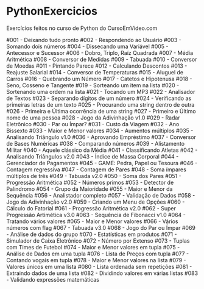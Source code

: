 # PythonExercicios
Exercícios feitos no curso de Python do CursoEmVideo.com

#001 - Deixando tudo pronto
#002 - Respondendo ao Usuário
#003 - Somando dois números
#004 - Dissecando uma Variável
#005 - Antecessor e Sucessor
#006 - Dobro, Triplo, Raíz Quadrada
#007 - Média Aritmética
#008 - Conversor de Medidas
#009 - Tabuada
#010 - Conversor de Moedas
#011 - Pintando Parece
#012 - Calculando Descontos
#013 - Reajuste Salarial
#014 - Conversor de Temperaturas
#015 - Aluguel de Carros
#016 - Quebrando um Número
#017 - Catetos e Hipotenusa
#018 - Seno, Cosseno e Tangente
#019 - Sorteando um item na lista
#020 - Sortenando uma ordem na lista
#021 - Tocando um MP3
#022 - Analisador de Textos
#023 - Separando dígitos de um número
#024 - Verificando as primeiras letras de um texto
#025 - Procurando uma string dentro de outra
#026 - Primeira e Última ocorrência de uma string
#027 - Primeiro e Último nome de uma pessoa
#028 - Jogo da Adivinhação v1.0
#029 - Radar Eletrônico
#030 - Par ou Ímpar?
#031 - Custo da Viagem
#032 - Ano Bissexto
#033 - Maior e Menor valores
#034 - Aumentos múltiplos
#035 - Analisando Triângulo v1.0
#036 - Aprovando Empréstimo
#037 - Conversor de Bases Numéricas
#038 - Comparando números
#039 - Alistamento Militar
#040 - Aquele clássico da Média
#041 - Classificando Atletas
#042 - Analisando Triângulos v2.0
#043 - Índice de Massa Corporal
#044 - Gerenciador de Pagamentos
#045 - GAME: Pedra, Papel ou Tesoura
#046 - Contagem regressiva
#047 - Contagem de Pares
#048 - Soma ímpares múltiplos de três
#049 - Tabuada v2.0
#050 - Soma dos Pares
#051 - Progressão Aritmética
#052 - Números primos
#053 - Detector de Palíndromo
#054 - Grupo da Maioridade
#055 - Maior e Menor da Sequência
#056 - Analistador completo
#057 - Validação de Dados
#058 - Jogo da Adivinhação v2.0
#059 - Criando um Menu de Opções
#060 - Cálculo do Fatorial
#061 - Progressão Aritmética v2.0
#062 - Super Progressão Artimética v3.0
#063 - Sequência de Fibonacci v1.0
#064 - Tratando vários valores
#065 - Maior e Menor valores
#066 - Vários números com flag
#067 - Tabuada v3.0
#068 - Jogo do Par ou Ímpar
#069 - Análise de dados do grupo
#070 - Estatísticas em produtos
#071 - Simulador de Caixa Eletrônico
#072 - Número por Extenso
#073 - Tuplas com Times de Futebol
#074 - Maior e Menor valores em tupla
#075 - Análise de Dados em uma tupla
#076 - Lista de Preços com tupla
#077 - Contando vogais em tupla
#078 - Maior e Menor valores na lista
#079 - Valores únicos em uma lista
#080 - Lista ordenada sem repetições
#081 - Extraindo dados de uma lista
#082 - Dividindo valores em várias listas
#083 - Validando expressões matemáticas